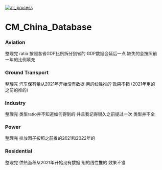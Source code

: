 [![all_process](https://github.com/KowComical/CM_China_Database/actions/workflows/all_process.yml/badge.svg)](https://github.com/KowComical/CM_China_Database/actions/workflows/all_process.yml)
# CM_China_Database

### Aviation
整理完 ratio 按照各省GDP比例拆分到省的 GDP数据会延后一点 缺失的会按照前一年的比例填充

### Ground Transport
整理完 汽车保有量从2021年开始没有数据 用的线性推的 效果不错 (2021年用的之前的推的）

### Industry
整理完 类型ratio并不知道如何得到的 并且我记得很久之前提过一次 类型并不全

### Power
整理完 排放因子按照之前推的2021和2022年的

### Residential
整理完 供热面积从2021年开始没有数据 用的线性推的 效果不错

